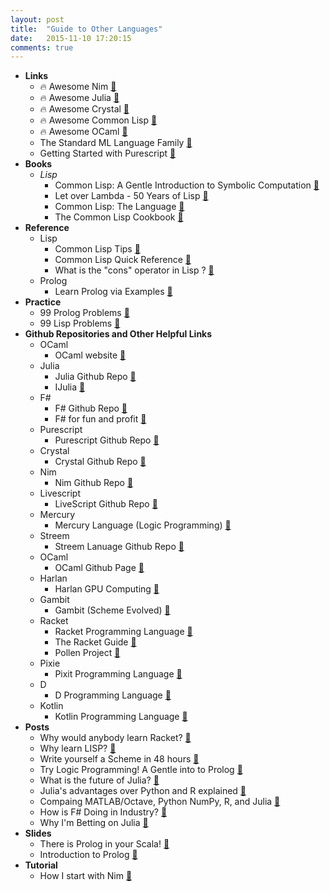 ```yaml
---
layout: post
title:  "Guide to Other Languages"
date:   2015-11-10 17:20:15
comments: true
---
```



- **Links**
    - :fire: Awesome Nim [:link:](https://github.com/VPashkov/awesome-nim)
    - :fire: Awesome Julia [:link:](https://github.com/svaksha/Julia.jl)
    - :fire: Awesome Crystal [:link:](https://github.com/veelenga/awesome-crystal)
    - :fire: Awesome Common Lisp [:link:](https://github.com/CodyReichert/awesome-cl)
    - :fire: Awesome OCaml [:link:](https://github.com/rizo/awesome-ocaml)
    - The Standard ML Language Family [:link:](https://github.com/SMLFamily)
    - Getting Started with Purescript [:floppy_disk:](https://speakerdeck.com/michaelficarra/getting-started-with-purescript)
- **Books**
    - *Lisp*
        - Common Lisp: A Gentle Introduction to Symbolic Computation [:link:](http://www.cs.cmu.edu/afs/cs.cmu.edu/user/dst/www/LispBook/index.html)
        - Let over Lambda - 50 Years of Lisp [:link:](http://letoverlambda.com/)
        - Common Lisp: The Language [:link:](http://www.cs.cmu.edu/Groups/AI/html/cltl/cltl2.html)
        - The Common Lisp Cookbook [:link:](http://cl-cookbook.sourceforge.net/)
- **Reference**
    - Lisp
        - Common Lisp Tips [:link:](http://lisptips.com/)
        - Common Lisp Quick Reference [:link:](http://clqr.boundp.org/index.html)
        - What is the "cons" operator in Lisp ? [:link:](https://en.wikipedia.org/wiki/Cons)
    - Prolog
        - Learn Prolog via Examples [:link:](http://kti.ms.mff.cuni.cz/~bartak/prolog.old/learning.html)
- **Practice**
    - 99 Prolog Problems [:link:](https://prof.ti.bfh.ch/hew1/informatik3/prolog/p-99/)
    - 99 Lisp Problems [:link:](http://www.ic.unicamp.br/~meidanis/courses/mc336/2006s2/funcional/L-99_Ninety-Nine_Lisp_Problems.html)
- **Github Repositories and Other Helpful Links**
    - OCaml
        - OCaml website [:link:](https://ocaml.org/)
    - Julia
        - Julia Github Repo [:link:](https://github.com/JuliaLang/julia)
        - IJulia [:link:](https://github.com/JuliaLang/IJulia.jl)
    - F#
        - F# Github Repo [:link:](https://github.com/fsharp/fsharp)
        - F# for fun and profit [:link:](http://fsharpforfunandprofit.com/)
    - Purescript
        - Purescript Github Repo [:link:](https://github.com/purescript/purescript)
    - Crystal
        - Crystal Github Repo [:link:](https://github.com/manastech/crystal)
    - Nim
        - Nim Github Repo [:link:](https://github.com/nim-lang/Nim)
    - Livescript
        - LiveScript Github Repo [:link:](https://github.com/gkz/LiveScript/)
    - Mercury
        - Mercury Language (Logic Programming) [:link:](https://github.com/Mercury-Language/mercury)
    - Streem
        - Streem Lanuage Github Repo [:link:](https://github.com/matz/streem)
    - OCaml
        - OCaml Github Page [:link:](https://github.com/ocaml/ocaml)
    - Harlan
        - Harlan GPU Computing [:link:](https://github.com/eholk/harlan)
    - Gambit
        - Gambit (Scheme Evolved) [:link:](https://github.com/feeley/gambit)
    - Racket
        - Racket Programming Language [:link:](https://github.com/racket/racket)
        - The Racket Guide [:link:](http://docs.racket-lang.org/guide/)
        - Pollen Project [:link:](http://pollenpub.com/)
    - Pixie 
        - Pixit Programming Language [:link:](https://github.com/pixie-lang/pixie)
    - D
        - D Programming Language [:link:](https://github.com/D-Programming-Language/dmd)
    - Kotlin
        - Kotlin Programming Language [:link:](https://github.com/JetBrains/kotlin)
- **Posts**
    - Why would anybody learn Racket? [:link:](https://www.quora.com/What-are-the-advantages-of-using-Racket-over-other-programming-languages)
    - Why learn LISP? [:link:](https://www.quora.com/topic/Lisp-programming-language)
    - Write yourself a Scheme in 48 hours [:link:](https://en.wikibooks.org/wiki/Write_Yourself_a_Scheme_in_48_Hours)
    - Try Logic Programming! A Gentle into to Prolog [:link:](https://bernardopires.com/2013/10/try-logic-programming-a-gentle-introduction-to-prolog/)
    - What is the future of Julia? [:link:](https://www.quora.com/Will-Julia-eventually-replace-Python)
    - Julia's advantages over Python and R explained [:link:](https://www.quora.com/What-are-the-advantages-of-Julia-over-Python-and-R-besides-the-speed)
    - Compaing MATLAB/Octave, Python NumPy, R, and Julia [:link:](http://sebastianraschka.com/Articles/2014_matrix_cheatsheet_table.html)
    - How is F# Doing in Industry? [:link:](https://www.quora.com/How-is-F-going-at-the-moment-Is-there-any-application-built-with-F)
    - Why I'm Betting on Julia [:link:](http://www.evanmiller.org/why-im-betting-on-julia.html)
- **Slides**
    - There is Prolog in your Scala! [:floppy_disk:](https://speakerdeck.com/folone/theres-a-prolog-in-your-scala)
    - Introduction to Prolog [:floppy_disk:](http://www.slideshare.net/akilaanusari/introduction-to-prolog-final?qid=c2957e3d-05d5-4c5b-af91-778643c75be4&v=default&b=&from_search=4) 
- **Tutorial**
    - How I start with Nim [:link:](https://howistart.org/posts/nim/1)
